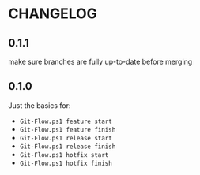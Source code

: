 # CHANGELOG

## 0.1.1

make sure branches are fully up-to-date before merging

## 0.1.0

Just the basics for:
- `Git-Flow.ps1 feature start`
- `Git-Flow.ps1 feature finish`
- `Git-Flow.ps1 release start`
- `Git-Flow.ps1 release finish`
- `Git-Flow.ps1 hotfix start`
- `Git-Flow.ps1 hotfix finish`